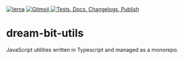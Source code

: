 [![lerna](https://img.shields.io/badge/maintained%20with-lerna-cc00ff.svg)](https://lerna.js.org/)
<a href="https://gitmoji.dev">
<img src="https://img.shields.io/badge/gitmoji-%20😜%20😍-FFDD67.svg?style=flat-square" alt="Gitmoji">
</a>
[![Tests, Docs, Changelogs, Publish](https://github.com/dream-bit-de/dream-bit-utils/actions/workflows/tests_docs_changelogs_publish.yml/badge.svg?branch=main)](https://github.com/dream-bit-de/dream-bit-utils/actions/workflows/tests_docs_changelogs_publish.yml)

# dream-bit-utils

JavaScript utilities written in Typescript and managed as a monorepo.
